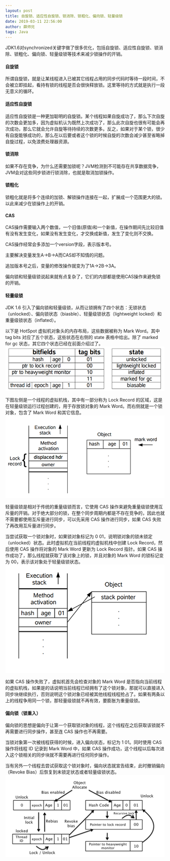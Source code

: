 ```yaml
---
layout: post
title: 自旋锁、适应性自旋锁、锁消除、锁粗化、偏向锁、轻量级锁
date: 2019-03-11 22:56:00
author: 薛师兄
tags: Java
---
```

JDK1.6对synchronized关键字做了很多优化，包括自旋锁、适应性自旋锁、锁消除、锁粗化、偏向锁、轻量级锁等技术来减少锁操作的开销。

#### 自旋锁

所谓自旋锁，就是让某线程进入已被其它线程占用的同步代码时等待一段时间，不会被立即挂起，看持有锁的线程是否会很快释放锁。这里等待的方式就是执行一段无意义的循环。

#### 适应性自旋锁

适应性自旋锁是一种更加聪明的自旋锁。某个线程如果自旋成功了，那么下次自旋的次数会更加多，因为虚拟机认为既然上次成功了，那么此次自旋也很有可能会再次成功，那么它就会允许自旋等待持续的次数更多。反之，如果对于某个锁，很少有自旋能够成功的，那么在以后要或者这个锁的时候自旋的次数会减少甚至省略掉自旋过程，以免浪费处理器资源。

#### 锁消除

如果不存在竞争，为什么还需要加锁呢？JVM检测到不可能存在共享数据竞争，JVM会对这些同步锁进行锁消除，也就是取消加锁操作。

#### 锁粗化

锁粗化就是将多个连续的加锁、解锁操作连接在一起，扩展成一个范围更大的锁。以此来减少在锁操作上的开销。

#### CAS

CAS操作需要输入两个数值，一个旧值(原值)和一个新值，在操作期间先比较旧值有没有发生变化，如果没有发生变化，才交换成新值，发生了变化则不交换。

CAS操作经常会多添加一个version字段，表示版本号。

主要解决变量发生A→B→A而CAS却不知情的问题。

追加版本号之后，变量的修改操作就变为了1A→2B→3A。

偏向锁和轻量级锁说起来就有点复杂了，它们的内部都是使用CAS操作来避免锁的开销。

#### 轻量级锁

JDK 1.6 引入了偏向锁和轻量级锁，从而让锁拥有了四个状态：无锁状态（unlocked）、偏向锁状态（biasble）、轻量级锁状态（lightweight locked）和重量级锁状态（inflated）。

以下是 HotSpot 虚拟机对象头的内存布局，这些数据被称为 Mark Word。其中 tag bits 对应了五个状态，这些状态在右侧的 state 表格中给出。除了 marked for gc 状态，其它四个状态已经在前面介绍过了。
![](./20190311自旋锁适应性自旋锁锁消除锁粗化偏向锁轻量级锁/1136672-20190417105605081-263647258.png)


下图左侧是一个线程的虚拟机栈，其中有一部分称为 Lock Record 的区域，这是在轻量级锁运行过程创建的，用于存放锁对象的 Mark Word。而右侧就是一个锁对象，包含了 Mark Word 和其它信息。
![](./20190311自旋锁适应性自旋锁锁消除锁粗化偏向锁轻量级锁/1136672-20190417105610205-479036616.png)


轻量级锁是相对于传统的重量级锁而言，它使用 CAS 操作来避免重量级锁使用互斥量的开销。对于绝大部分的锁，在整个同步周期内都是不存在竞争的，因此也就不需要都使用互斥量进行同步，可以先采用 CAS 操作进行同步，如果 CAS 失败了再改用互斥量进行同步。

当尝试获取一个锁对象时，如果锁对象标记为 0 01，说明锁对象的锁未锁定（unlocked）状态。此时虚拟机在当前线程的虚拟机栈中创建 Lock Record，然后使用 CAS 操作将对象的 Mark Word 更新为 Lock Record 指针。如果 CAS 操作成功了，那么线程就获取了该对象上的锁，并且对象的 Mark Word 的锁标记变为 00，表示该对象处于轻量级锁状态。
![](./20190311自旋锁适应性自旋锁锁消除锁粗化偏向锁轻量级锁/1136672-20190417105615394-85230452.png)

如果 CAS 操作失败了，虚拟机首先会检查对象的 Mark Word 是否指向当前线程的虚拟机栈，如果是的话说明当前线程已经拥有了这个锁对象，那就可以直接进入同步块继续执行，否则说明这个锁对象已经被其他线程线程抢占了。如果有两条以上的线程争用同一个锁，那轻量级锁就不再有效，要膨胀为重量级锁。

#### 偏向锁（锁重入）

偏向锁的思想是偏向于让第一个获取锁对象的线程，这个线程在之后获取该锁就不再需要进行同步操作，甚至连 CAS 操作也不再需要。

当锁对象第一次被线程获得的时候，进入偏向状态，标记为 1 01。同时使用 CAS 操作将线程 ID 记录到 Mark Word 中，如果 CAS 操作成功，这个线程以后每次进入这个锁相关的同步块就不需要再进行任何同步操作。

当有另外一个线程去尝试获取这个锁对象时，偏向状态就宣告结束，此时撤销偏向（Revoke Bias）后恢复到未锁定状态或者轻量级锁状态。
![](./20190311自旋锁适应性自旋锁锁消除锁粗化偏向锁轻量级锁/1136672-20190417105624781-866681220.png)